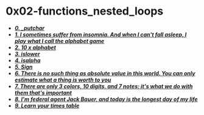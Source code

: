 # 0x02-functions_nested_loops

- ***[0. _putchar](./0-putchar.c)***
- ***[1. I sometimes suffer from insomnia. And when I can't fall asleep, I play what I call the alphabet game](./1-alphabet.c)***
- ***[2. 10 x alphabet](./2-print_alphabet_x10.c)***
- ***[3. islower](./3-islower.c)***
- ***[4. isalpha](./4-isalpha.c)***
- ***[5. Sign](./5-sign.c)***
- ***[6. There is no such thing as absolute value in this world. You can only estimate what a thing is worth to you](./6-abs.c)***
- ***[7. There are only 3 colors, 10 digits, and 7 notes; it's what we do with them that's important](./7-print_last_digit.c)***
- ***[8. I'm federal agent Jack Bauer, and today is the longest day of my life](./8-24_hours.c)***
- ***[9. Learn your times table](./9-times_table.c)***


